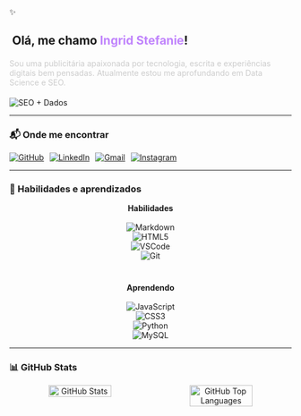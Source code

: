 <div align="left" style="width: 100%">
  <p>✨</p>
  <h2 align="left">&nbsp;Olá, me chamo <span style="color:#C084FC">Ingrid Stefanie</span>!</h2>

</div>

<h4 align="left" style="font-weight: 400; color: #cccccc;">
  Sou uma publicitária apaixonada por tecnologia, escrita e experiências digitais bem pensadas. Atualmente estou me aprofundando em Data Science e SEO.
</h4>

<img src="https://img.shields.io/badge/SEO+%2B+Dados-000000?style=flat-square&logo=google-analytics&logoColor=white" alt="SEO + Dados" />

---

### 📬 Onde me encontrar

<div align="left" style="display: flex; flex-wrap: wrap; gap: 10px;">
  <a href="https://github.com/ingridstefanie">
    <img src="https://img.shields.io/badge/GitHub-24292e?style=for-the-badge&logo=github&logoColor=white" alt="GitHub" />
  </a>
  <a href="https://www.linkedin.com/in/ingrid-stefanie/">
    <img src="https://img.shields.io/badge/LinkedIn-8364E8?style=for-the-badge&logo=linkedin&logoColor=white" alt="LinkedIn" />
  </a>
  <a href="mailto:ingridstefanie54@gmail.com">
    <img src="https://img.shields.io/badge/Gmail-6E6E6E?style=for-the-badge&logo=gmail&logoColor=white" alt="Gmail" />
  </a>
  <a href="https://www.instagram.com/ingridstefanie1/">
    <img src="https://img.shields.io/badge/Instagram-5B2C6F?style=for-the-badge&logo=instagram&logoColor=white" alt="Instagram" />
  </a>
</div>

---

### 🚀 Habilidades e aprendizados

<div style="display: flex; flex-wrap: wrap; justify-content: center; gap: 40px; margin-top: 10px;">
  <div style="flex: 1 1 250px; max-width: 300px; text-align: center;">
    <strong>Habilidades</strong><br /><br />
    <img src="https://img.shields.io/badge/Markdown-000?style=for-the-badge&logo=markdown" alt="Markdown" /><br />
    <img src="https://img.shields.io/badge/HTML5-E34F26?style=for-the-badge&logo=html5&logoColor=white" alt="HTML5" /><br />
    <img src="https://img.shields.io/badge/VSCode-007ACC?style=for-the-badge&logo=visual-studio-code&logoColor=white" alt="VSCode" /><br />
    <img src="https://img.shields.io/badge/Git-884EA0?style=for-the-badge&logo=git&logoColor=white" alt="Git" />
  </div>
  <div style="flex: 1 1 250px; max-width: 300px; text-align: center;">
    <strong>Aprendendo</strong><br /><br />
    <img src="https://img.shields.io/badge/JavaScript-F7DF1E?style=for-the-badge&logo=javascript&logoColor=black" alt="JavaScript" /><br />
    <img src="https://img.shields.io/badge/CSS3-1572B6?style=for-the-badge&logo=css3&logoColor=white" alt="CSS3" /><br />
    <img src="https://img.shields.io/badge/Python-3670A0?style=for-the-badge&logo=python&logoColor=ffdd54" alt="Python" /><br />
    <img src="https://img.shields.io/badge/MySQL-1C2833?style=for-the-badge&logo=mysql&logoColor=white" alt="MySQL" />
  </div>
</div>

---

### 📊 GitHub Stats

<div align="center">
  <a href="https://github.com/ingridstefanie" style="display: flex; flex-wrap: wrap; justify-content: center; gap: 15px;">
    <img width="47%" src="https://github-readme-stats.vercel.app/api?username=ingridstefanie&show_icons=true&theme=dark&hide_border=true&title_color=C084FC&icon_color=C084FC&text_color=CCCCCC" alt="GitHub Stats" />
    <img width="47%" src="https://github-readme-stats.vercel.app/api/top-langs/?username=ingridstefanie&layout=compact&theme=dark&hide_border=true&title_color=C084FC&text_color=CCCCCC" alt="GitHub Top Languages" />
  </a>
</div>
